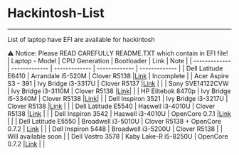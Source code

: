# Hackintosh-List
---
List of laptop have EFI are available for hackintosh 

⚠️ Notice: Please READ CAREFULLY README.TXT which contain in EFI file!
| Laptop - Model | CPU Generation | Bootloader | Link | Note |
| ------------- | ------------- | ------------- | ------------- | ------------- |
| Dell Latitude E6410 | Arrandale i5-520M | Clover R5138 |[Link](https://github.com/quynkk5/Hackintosh-List/blob/31d0088d24a6b90676f079f5f89239c9664b3ddd/EFI/Dell%20Latitude%20E6410.zip) | Incomplete |
| Acer Aspire S3 - 391 | Ivy Bridge i3-3317U | Clover R5137 |[Link](https://github.com/quynkk5/Hackintosh-List/blob/b166557863fd21164be63c472b0b3da73aeb4ea7/EFI/Acer%20Aspire%20S3-391.zip) | |
| Sony SVE14122CVW | Ivy Bridge i3-3110M | Clover R5138 |[Link](https://github.com/quynkk5/Hackintosh-List/blob/b5460ef9da65aca0776c5a1562a24598ef0b0307/EFI/Sony%20SVE14122CVB.zip)| |
| HP Elitebok 8470p | Ivy Bridge i5-3340M | Clover R5138 |[Link](https://github.com/quynkk5/Hackintosh-List/blob/56ee2892b0fa0637ae77129c2fa7ec8eae3e3e32/EFI/HP%20Elitebook%208470P.zip)| |
| Dell Inspiron 3521 | Ivy Bridge i3-3217U | Clover R5138 |[Link](https://github.com/quynkk5/Hackintosh-List/blob/3d5d7d0ba65efe396d3a84cd2b5a745510a56f68/EFI/Dell%20Inspiron%203521.zip) | |
| Dell Latitude E5540 | Haswell i3-4010U | Clover R5138 |[Link](https://github.com/quynkk5/Hackintosh-List/blob/3d5d7d0ba65efe396d3a84cd2b5a745510a56f68/EFI/Dell%20Latitude%20E5540.zip) | |
| Dell Inspiron 3542 | Haswell i3-4010U | OpenCore 0.7.1 |[Link](https://github.com/quynkk5/Hackintosh-List/blob/3d5d7d0ba65efe396d3a84cd2b5a745510a56f68/EFI/Dell%20Inspiron%203542.zip) | |
| Dell Latitude E5550 | Broadwell i3-5010U | Clover R5138 + OpenCore 0.7.2 | [Link](https://github.com/quynkk5/Hackintosh-List/blob/3d5d7d0ba65efe396d3a84cd2b5a745510a56f68/EFI/Dell%20Latitude%20E5550.zip) | |
| Dell Inspiron 5448 | Broadwell i3-5200U | Clover R5138 | | Will available soon |
| Dell Vostro 3578 | Kaby Lake-R i5-8250U | OpenCore 0.7.2 |[Link](https://github.com/quynkk5/Hackintosh-List/blob/3d5d7d0ba65efe396d3a84cd2b5a745510a56f68/EFI/Dell%20Vostro%203578.zip) | |

